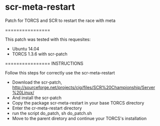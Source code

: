 scr-meta-restart
================

Patch for TORCS and SCR to restart the race with meta

================

This patch was tested with this requesites:
* Ubuntu 14.04
* TORCS 1.3.6 with scr-patch

================
INSTRUCTIONS

Follow this steps for correctly use the scr-meta-restart

* Download the scr-patch, http://sourceforge.net/projects/cig/files/SCR%20Championship/Server%20Linux/
* And install the scr-patch
* Copy the package scr-meta-restart in your base TORCS directory
* Enter the cr-meta-restart directory
* run the script do_patch, sh do_patch.sh
* Move to the parent diretory and continue your TORCS's installation
